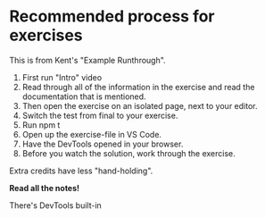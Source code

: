 # Recommended process for exercises

This is from Kent's "Example Runthrough".

1. First run "Intro" video
2. Read through all of the information in the exercise and read the documentation that is mentioned.
3. Then open the exercise on an isolated page, next to your editor.
4. Switch the test from final to your exercise.
5. Run npm t
6. Open up the exercise-file in VS Code.
7. Have the DevTools opened in your browser.
8. Before you watch the solution, work through the exercise.

Extra credits have less "hand-holding". 

**Read all the notes!**

There's DevTools built-in 
<!--stackedit_data:
eyJoaXN0b3J5IjpbOTY2NDYyMzIwLC0xNDU3MzkyMDEwLDE2MD
M3MTM2OF19
-->